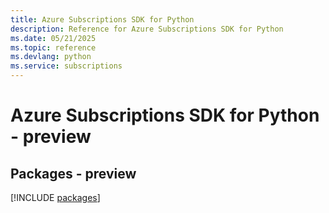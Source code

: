```yaml
---
title: Azure Subscriptions SDK for Python
description: Reference for Azure Subscriptions SDK for Python
ms.date: 05/21/2025
ms.topic: reference
ms.devlang: python
ms.service: subscriptions
---
```

# Azure Subscriptions SDK for Python - preview
## Packages - preview
[!INCLUDE [packages](subscriptions-index.md)]